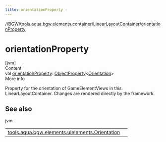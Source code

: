 ```yaml
---
title: orientationProperty -
---
```

//[BGW](../../../index.md)/[tools.aqua.bgw.elements.container](../index.md)/[LinearLayoutContainer](index.md)/[orientationProperty](orientation-property.md)



# orientationProperty  
[jvm]  
Content  
val [orientationProperty](orientation-property.md): [ObjectProperty](../../tools.aqua.bgw.observable/-object-property/index.md)<[Orientation](../../tools.aqua.bgw.elements.uielements/-orientation/index.md)>  
More info  


Property for the orientation of GameElementViews in this LinearLayoutContainer. Changes are rendered directly by the framework.



## See also  
  
jvm  
  
| | |
|---|---|
| <a name="tools.aqua.bgw.elements.container/LinearLayoutContainer/orientationProperty/#/PointingToDeclaration/"></a>[tools.aqua.bgw.elements.uielements.Orientation](../../tools.aqua.bgw.elements.uielements/-orientation/index.md)| <a name="tools.aqua.bgw.elements.container/LinearLayoutContainer/orientationProperty/#/PointingToDeclaration/"></a>|
  
  



